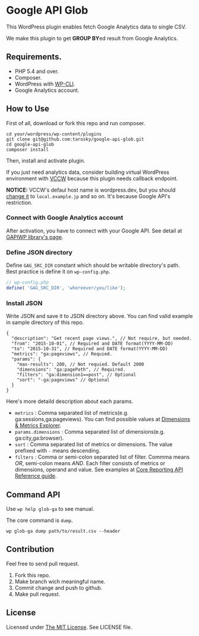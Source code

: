 # Google API Glob

This WordPress plugin enables fetch Google Analytics data to single CSV.

We make this plugin to get **GROUP BY**ed result from Google Analytics.

## Requirements.

- PHP 5.4 and over.
- Composer.
- WordPress with [WP-CLI](http://wp-cli.org).
- Google Analytics account.

## How to Use

First of all, download or fork this repo and run composer.

```
cd your/wordpress/wp-content/plugins
git clone git@github.com:tarosky/google-api-glob.git
cd google-api-glob
composer install
```

Then, install and activate plugin. 

If you just need analytics data, consider building virtual WordPress environment with [VCCW](http://vccw.cc) because this plugin needs callback endpoint.

**NOTICE:** VCCW's defaul host name is wordpress.dev, but you should [change it](http://vccw.cc/#h2-4) to `local.example.jp` and so on. It's because Google API's restriction.

### Connect with Google Analytics account

After activation, you have to connect with your Google API. See detail at [GAPIWP library's page](https://github.com/hametuha/gapiwp).

### Define JSON directory

Define `GAG_SRC_DIR` constant which should be writable directory's path.  
Best practice is define it on `wp-config.php`.

```php
// wp-config.php
define( 'GAG_SRC_DIR', 'whereever/you/like');
```

### Install JSON

Write JSON and save it to JSON directory above. You can find valid example in sample directory of this repo.

```JS
{
  "description": "Get recent page views.", // Not require, but needed.
  "from": "2015-10-01", // Required and DATE format(YYYY-MM-DD)
  "to": "2015-10-31", // Required and DATE format(YYYY-MM-DD)
  "metrics": "ga:pageviews", // Requied.
  "params": {
    "max-results": 200, // Not requied. Default 2000
    "dimensions": "ga:pagePath", // Required.
    "filters": "ga:dimension1==post", // Optional
    "sort": "-ga:pageviews" // Optional
  }
}
```

Here's more detaild description about each params.

- `metrics` : Comma separated list of metrics(e.g. ga:sessions,ga:pageviews).
  You can find possible values at [Dimensions & Metrics Explorer](https://developers.google.com/analytics/devguides/reporting/core/dimsmets).
- `params.dimensions` : Comma separated list of dimensions(e.g. ga:city,ga:browser).
- `sort` : Comma separated list of metrics or dimensions. The value prefixed with `-` means descending.
- `filters` : Comma or semi-colon separated list of filter. Commma means *OR*, semi-colon means *AND*. Each filter consists of metrics or dimensions, operand and value. See examples at [Core Reporting API Reference guide](https://developers.google.com/analytics/devguides/reporting/core/v3/reference#filters).


## Command API

Use `wp help glob-ga` to see manual.

The core command is `dump`.

```
wp glob-ga dump path/to/result.csv --header
```

## Contribution

Feel free to send pull request.

1. Fork this repo.
2. Make branch wich meaningful name.
3. Commit change and push to github.
4. Make pull request.

## License

Licensed under [The MIT License](https://opensource.org/licenses/MIT). See LICENSE file.